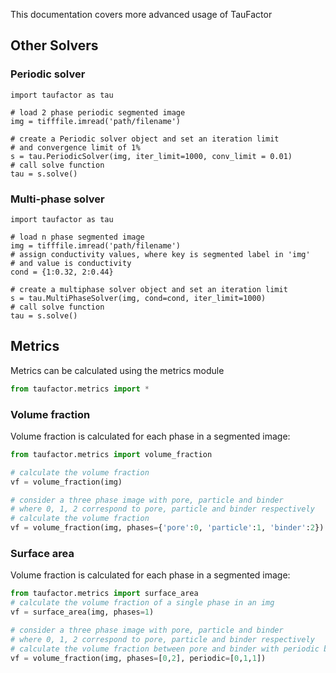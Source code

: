 This documentation covers more advanced usage of TauFactor
## Other Solvers

### Periodic solver

```
import taufactor as tau

# load 2 phase periodic segmented image
img = tifffile.imread('path/filename')

# create a Periodic solver object and set an iteration limit
# and convergence limit of 1%
s = tau.PeriodicSolver(img, iter_limit=1000, conv_limit = 0.01)
# call solve function
tau = s.solve()
```

### Multi-phase solver

```
import taufactor as tau

# load n phase segmented image
img = tifffile.imread('path/filename')
# assign conductivity values, where key is segmented label in 'img'
# and value is conductivity
cond = {1:0.32, 2:0.44}

# create a multiphase solver object and set an iteration limit
s = tau.MultiPhaseSolver(img, cond=cond, iter_limit=1000)
# call solve function
tau = s.solve()
```


## Metrics

Metrics can be calculated using the metrics module
```python
from taufactor.metrics import *
```

### Volume fraction
Volume fraction is calculated for each phase in a segmented image:
```python
from taufactor.metrics import volume_fraction

# calculate the volume fraction
vf = volume_fraction(img)

# consider a three phase image with pore, particle and binder
# where 0, 1, 2 correspond to pore, particle and binder respectively
# calculate the volume fraction
vf = volume_fraction(img, phases={'pore':0, 'particle':1, 'binder':2})
```

### Surface area
Volume fraction is calculated for each phase in a segmented image:
```python
from taufactor.metrics import surface_area
# calculate the volume fraction of a single phase in an img
vf = surface_area(img, phases=1)

# consider a three phase image with pore, particle and binder
# where 0, 1, 2 correspond to pore, particle and binder respectively
# calculate the volume fraction between pore and binder with periodic boundaries in y and z axes
vf = volume_fraction(img, phases=[0,2], periodic=[0,1,1])
```
